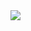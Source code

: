 <img src="https://komarev.com/ghpvc/?username=darian-catalin-cucer&color=grey&&style=flat-square" align="center" />
